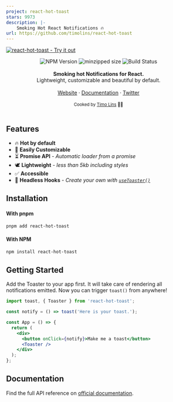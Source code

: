 ```yaml
---
project: react-hot-toast
stars: 9973
description: |-
    Smoking Hot React Notifications 🔥 
url: https://github.com/timolins/react-hot-toast
---
```


<a href="https://react-hot-toast.com/"><img alt="react-hot-toast - Try it out" src="https://github.com/timolins/react-hot-toast/raw/main/assets/header.svg"/></a>

<div align="center">
    <img src="https://badgen.net/npm/v/react-hot-toast" alt="NPM Version" />
  <img src="https://badgen.net/bundlephobia/minzip/react-hot-toast" alt="minzipped size"/>
    <img src="https://github.com/timolins/react-hot-toast/workflows/CI/badge.svg" alt="Build Status" />
</a>
</div>
<br />
<div align="center"><strong>Smoking hot  Notifications for React.</strong></div>
<div align="center"> Lightweight, customizable and beautiful by default.</div>
<br />
<div align="center">
<a href="https://react-hot-toast.com/">Website</a> 
<span> · </span>
<a href="https://react-hot-toast.com/docs">Documentation</a> 
<span> · </span>
<a href="https://twitter.com/timolins">Twitter</a>
</div>

<br />
<div align="center">
  <sub>Cooked by <a href="https://twitter.com/timolins">Timo Lins</a> 👨‍🍳</sub>
</div>

<br />

## Features

- 🔥 **Hot by default**
- 🔩 **Easily Customizable**
- ⏳ **Promise API** - _Automatic loader from a promise_
- 🕊 **Lightweight** - _less than 5kb including styles_
- ✅ **Accessible**
- 🤯 **Headless Hooks** - _Create your own with [`useToaster()`](https://react-hot-toast.com/docs/use-toaster)_

## Installation

#### With pnpm

```sh
pnpm add react-hot-toast
```

#### With NPM

```sh
npm install react-hot-toast
```

## Getting Started

Add the Toaster to your app first. It will take care of rendering all notifications emitted. Now you can trigger `toast()` from anywhere!

```jsx
import toast, { Toaster } from 'react-hot-toast';

const notify = () => toast('Here is your toast.');

const App = () => {
  return (
    <div>
      <button onClick={notify}>Make me a toast</button>
      <Toaster />
    </div>
  );
};
```

## Documentation

Find the full API reference on [official documentation](https://react-hot-toast.com/docs).

